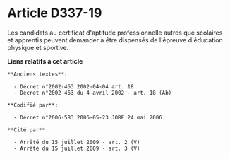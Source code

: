 # Article D337-19

Les candidats au certificat d'aptitude professionnelle autres que scolaires et apprentis peuvent demander à être dispensés de
l'épreuve d'éducation physique et sportive.

**Liens relatifs à cet article**

	**Anciens textes**:

	  - Décret n°2002-463 2002-04-04 art. 18
	  - Décret n°2002-463 du 4 avril 2002 - art. 18 (Ab)

	**Codifié par**:

	  - Décret n°2006-583 2006-05-23 JORF 24 mai 2006

	**Cité par**:

	  - Arrêté du 15 juillet 2009 - art. 2 (V)
	  - Arrêté du 15 juillet 2009 - art. 3 (V)
